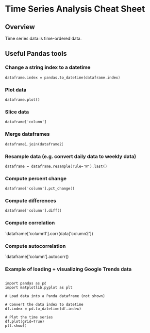 
# Time Series Analysis Cheat Sheet

## Overview

Time series data is time-ordered data.

## Useful Pandas tools

### Change a string index to a datetime

`dataframe.index = pandas.to_datetime(dataframe.index)`

### Plot data

`dataframe.plot()`

### Slice data

`dataframe['column']`

### Merge dataframes

`dataframe1.join(dataframe2)`

### Resample data (e.g. convert daily data to weekly data)

`dataframe = dataframe.resample(rule='W').last()`

### Compute percent change

`dataframe['column'].pct_change()`

### Compute differences

`dataframe['column'].diff()`

### Compute correlation

`dataframe['column1'].corr(data['column2'])

### Compute autocorrelation

`dataframe['column'].autocorr()

### Example of loading + visualizing Google Trends data

~~~

import pandas as pd
import matplotlib.pyplot as plt

# Load data into a Panda dataframe (not shown)

# Convert the data index to datetime
df.index = pd.to_datetime(df.index)

# Plot the time series
df.plot(grid=True)
plt.show()

~~~
